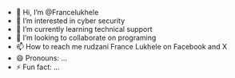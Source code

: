 - 👋 Hi, I’m @Francelukhele
- 👀 I’m interested in cyber security 
- 🌱 I’m currently learning technical support 
- 💞️ I’m looking to collaborate on programing 
- 📫 How to reach me rudzani France Lukhele on Facebook and X
- 😄 Pronouns: ...
- ⚡ Fun fact: ...

<!---
Francelukhele/Francelukhele is a ✨ special ✨ repository because its `README.md` (this file) appears on your GitHub profile.
You can click the Preview link to take a look at your changes.
--->
